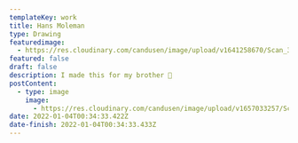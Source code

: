 ```yaml
---
templateKey: work
title: Hans Moleman
type: Drawing
featuredimage:
  - https://res.cloudinary.com/candusen/image/upload/v1641258670/Scan_36_xequrp.jpg
featured: false
draft: false
description: I made this for my brother 🤪
postContent:
  - type: image
    image:
      - https://res.cloudinary.com/candusen/image/upload/v1657033257/Scan_36_copy_tkwhyg.jpg
date: 2022-01-04T00:34:33.422Z
date-finish: 2022-01-04T00:34:33.433Z
---
```


